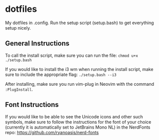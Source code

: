 # dotfiles
My dotfiles in .config. Run the setup script (setup.bash) to get everything setup nicely.

## General Instructions
To call the install script, make sure you can run the file:
`chmod u+x ./setup.bash`

If you would like to install the i3 wm when running the install script, make sure to include the appropriate flag:
`./setup.bash --i3`

After installing, make sure you run vim-plug in Neovim with the command `:PlugInstall`.

## Font Instructions
If you would like to be able to see the Unicode icons and other such symbols, make sure to follow the instructions for the font of your choice (currently it is automatically set to JetBrains Mono NL) in the NerdFonts repo:
https://github.com/ryanoasis/nerd-fonts
